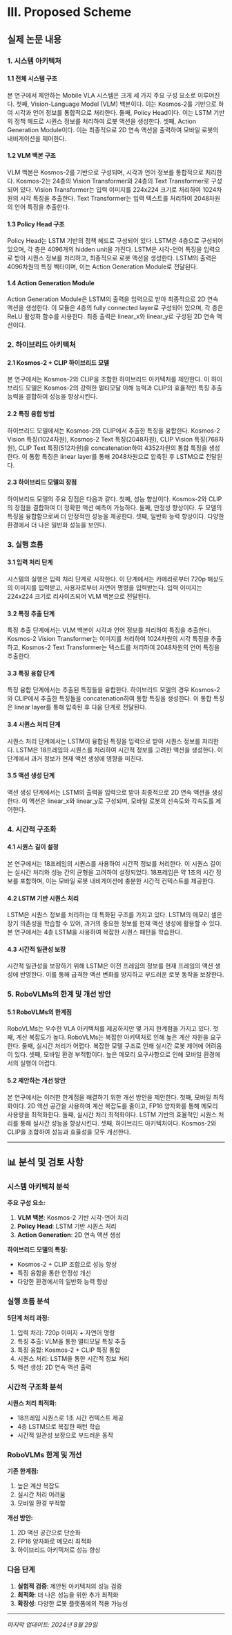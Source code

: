 # III. Proposed Scheme

## 실제 논문 내용

### 1. 시스템 아키텍처

#### 1.1 전체 시스템 구조

본 연구에서 제안하는 Mobile VLA 시스템은 크게 세 가지 주요 구성 요소로 이루어진다. 첫째, Vision-Language Model (VLM) 백본이다. 이는 Kosmos-2를 기반으로 하여 시각과 언어 정보를 통합적으로 처리한다. 둘째, Policy Head이다. 이는 LSTM 기반의 정책 헤드로 시퀀스 정보를 처리하여 로봇 액션을 생성한다. 셋째, Action Generation Module이다. 이는 최종적으로 2D 연속 액션을 출력하여 모바일 로봇의 내비게이션을 제어한다.

#### 1.2 VLM 백본 구조

VLM 백본은 Kosmos-2를 기반으로 구성되며, 시각과 언어 정보를 통합적으로 처리한다. Kosmos-2는 24층의 Vision Transformer와 24층의 Text Transformer로 구성되어 있다. Vision Transformer는 입력 이미지를 224x224 크기로 처리하여 1024차원의 시각 특징을 추출한다. Text Transformer는 입력 텍스트를 처리하여 2048차원의 언어 특징을 추출한다.

#### 1.3 Policy Head 구조

Policy Head는 LSTM 기반의 정책 헤드로 구성되어 있다. LSTM은 4층으로 구성되어 있으며, 각 층은 4096개의 hidden unit을 가진다. LSTM은 시각-언어 특징을 입력으로 받아 시퀀스 정보를 처리하고, 최종적으로 로봇 액션을 생성한다. LSTM의 출력은 4096차원의 특징 벡터이며, 이는 Action Generation Module로 전달된다.

#### 1.4 Action Generation Module

Action Generation Module은 LSTM의 출력을 입력으로 받아 최종적으로 2D 연속 액션을 생성한다. 이 모듈은 4층의 fully connected layer로 구성되어 있으며, 각 층은 ReLU 활성화 함수를 사용한다. 최종 출력은 linear_x와 linear_y로 구성된 2D 연속 액션이다.

### 2. 하이브리드 아키텍처

#### 2.1 Kosmos-2 + CLIP 하이브리드 모델

본 연구에서는 Kosmos-2와 CLIP을 조합한 하이브리드 아키텍처를 제안한다. 이 하이브리드 모델은 Kosmos-2의 강력한 멀티모달 이해 능력과 CLIP의 효율적인 특징 추출 능력을 결합하여 성능을 향상시킨다.

#### 2.2 특징 융합 방법

하이브리드 모델에서는 Kosmos-2와 CLIP에서 추출한 특징을 융합한다. Kosmos-2 Vision 특징(1024차원), Kosmos-2 Text 특징(2048차원), CLIP Vision 특징(768차원), CLIP Text 특징(512차원)을 concatenation하여 4352차원의 통합 특징을 생성한다. 이 통합 특징은 linear layer를 통해 2048차원으로 압축된 후 LSTM으로 전달된다.

#### 2.3 하이브리드 모델의 장점

하이브리드 모델의 주요 장점은 다음과 같다. 첫째, 성능 향상이다. Kosmos-2와 CLIP의 장점을 결합하여 더 정확한 액션 예측이 가능하다. 둘째, 안정성 향상이다. 두 모델의 특징을 융합함으로써 더 안정적인 성능을 제공한다. 셋째, 일반화 능력 향상이다. 다양한 환경에서 더 나은 일반화 성능을 보인다.

### 3. 실행 흐름

#### 3.1 입력 처리 단계

시스템의 실행은 입력 처리 단계로 시작한다. 이 단계에서는 카메라로부터 720p 해상도의 이미지를 입력받고, 사용자로부터 자연어 명령을 입력받는다. 입력 이미지는 224x224 크기로 리사이즈되어 VLM 백본으로 전달된다.

#### 3.2 특징 추출 단계

특징 추출 단계에서는 VLM 백본이 시각과 언어 정보를 처리하여 특징을 추출한다. Kosmos-2 Vision Transformer는 이미지를 처리하여 1024차원의 시각 특징을 추출하고, Kosmos-2 Text Transformer는 텍스트를 처리하여 2048차원의 언어 특징을 추출한다.

#### 3.3 특징 융합 단계

특징 융합 단계에서는 추출된 특징들을 융합한다. 하이브리드 모델의 경우 Kosmos-2와 CLIP에서 추출한 특징들을 concatenation하여 통합 특징을 생성한다. 이 통합 특징은 linear layer를 통해 압축된 후 다음 단계로 전달된다.

#### 3.4 시퀀스 처리 단계

시퀀스 처리 단계에서는 LSTM이 융합된 특징을 입력으로 받아 시퀀스 정보를 처리한다. LSTM은 18프레임의 시퀀스를 처리하여 시간적 정보를 고려한 액션을 생성한다. 이 단계에서 과거 정보가 현재 액션 생성에 영향을 미친다.

#### 3.5 액션 생성 단계

액션 생성 단계에서는 LSTM의 출력을 입력으로 받아 최종적으로 2D 연속 액션을 생성한다. 이 액션은 linear_x와 linear_y로 구성되며, 모바일 로봇의 선속도와 각속도를 제어한다.

### 4. 시간적 구조화

#### 4.1 시퀀스 길이 설정

본 연구에서는 18프레임의 시퀀스를 사용하여 시간적 정보를 처리한다. 이 시퀀스 길이는 실시간 처리와 성능 간의 균형을 고려하여 설정되었다. 18프레임은 약 1초의 시간 정보를 포함하며, 이는 모바일 로봇 내비게이션에 충분한 시간적 컨텍스트를 제공한다.

#### 4.2 LSTM 기반 시퀀스 처리

LSTM은 시퀀스 정보를 처리하는 데 특화된 구조를 가지고 있다. LSTM의 메모리 셀은 장기 의존성을 학습할 수 있어, 과거의 중요한 정보를 현재 액션 생성에 활용할 수 있다. 본 연구에서는 4층 LSTM을 사용하여 복잡한 시퀀스 패턴을 학습한다.

#### 4.3 시간적 일관성 보장

시간적 일관성을 보장하기 위해 LSTM은 이전 프레임의 정보를 현재 프레임의 액션 생성에 반영한다. 이를 통해 급격한 액션 변화를 방지하고 부드러운 로봇 동작을 보장한다.

### 5. RoboVLMs의 한계 및 개선 방안

#### 5.1 RoboVLMs의 한계점

RoboVLMs는 우수한 VLA 아키텍처를 제공하지만 몇 가지 한계점을 가지고 있다. 첫째, 계산 복잡도가 높다. RoboVLMs는 복잡한 아키텍처로 인해 높은 계산 자원을 요구한다. 둘째, 실시간 처리가 어렵다. 복잡한 모델 구조로 인해 실시간 로봇 제어에 어려움이 있다. 셋째, 모바일 환경 부적합이다. 높은 메모리 요구사항으로 인해 모바일 환경에서의 실행이 어렵다.

#### 5.2 제안하는 개선 방안

본 연구에서는 이러한 한계점을 해결하기 위한 개선 방안을 제안한다. 첫째, 모바일 최적화이다. 2D 액션 공간을 사용하여 계산 복잡도를 줄이고, FP16 양자화를 통해 메모리 사용량을 최적화한다. 둘째, 실시간 처리 최적화이다. LSTM 기반의 효율적인 시퀀스 처리를 통해 실시간 성능을 향상시킨다. 셋째, 하이브리드 아키텍처이다. Kosmos-2와 CLIP을 조합하여 성능과 효율성을 모두 개선한다.

---

## 📊 분석 및 검토 사항

### 시스템 아키텍처 분석

**주요 구성 요소:**
1. **VLM 백본**: Kosmos-2 기반 시각-언어 처리
2. **Policy Head**: LSTM 기반 시퀀스 처리
3. **Action Generation**: 2D 연속 액션 생성

**하이브리드 모델의 특징:**
- Kosmos-2 + CLIP 조합으로 성능 향상
- 특징 융합을 통한 안정성 개선
- 다양한 환경에서의 일반화 능력 향상

### 실행 흐름 분석

**5단계 처리 과정:**
1. 입력 처리: 720p 이미지 + 자연어 명령
2. 특징 추출: VLM을 통한 멀티모달 특징 추출
3. 특징 융합: Kosmos-2 + CLIP 특징 통합
4. 시퀀스 처리: LSTM을 통한 시간적 정보 처리
5. 액션 생성: 2D 연속 액션 출력

### 시간적 구조화 분석

**시퀀스 처리 최적화:**
- 18프레임 시퀀스로 1초 시간 컨텍스트 제공
- 4층 LSTM으로 복잡한 패턴 학습
- 시간적 일관성 보장으로 부드러운 동작

### RoboVLMs 한계 및 개선

**기존 한계점:**
1. 높은 계산 복잡도
2. 실시간 처리 어려움
3. 모바일 환경 부적합

**개선 방안:**
1. 2D 액션 공간으로 단순화
2. FP16 양자화로 메모리 최적화
3. 하이브리드 아키텍처로 성능 향상

### 다음 단계

1. **실험적 검증**: 제안된 아키텍처의 성능 검증
2. **최적화**: 더 나은 성능을 위한 추가 최적화
3. **확장성**: 다양한 로봇 플랫폼에의 적용 가능성

---
*마지막 업데이트: 2024년 8월 29일*

